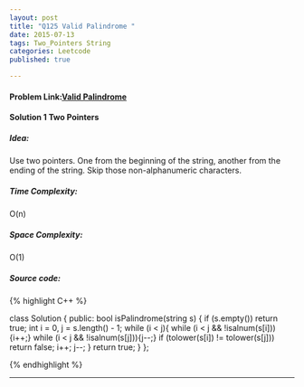 ```yaml
---
layout: post
title: "Q125 Valid Palindrome "
date: 2015-07-13
tags: Two_Pointers String
categories: Leetcode
published: true

---
```

#### Problem Link:[Valid Palindrome ](https://leetcode.com/problems/valid-palindrome/) 

#### Solution 1 Two Pointers

##### Idea:

Use two pointers. One from the beginning of the string, another from the ending of the string. Skip those non-alphanumeric characters. 
   
##### Time Complexity:
O(n)

##### Space Complexity:
O(1)

##### Source code:
{% highlight C++ %}

class Solution {
public:
    bool isPalindrome(string s) {
        if (s.empty()) return true;
        int i = 0, j = s.length() - 1;
        while (i < j){
            while (i < j && !isalnum(s[i])){i++;}
            while (i < j && !isalnum(s[j])){j--;}
            if (tolower(s[i]) != tolower(s[j])) return false;
            i++;
            j--;
        }
        return true;
    }
};

{% endhighlight %}

---
